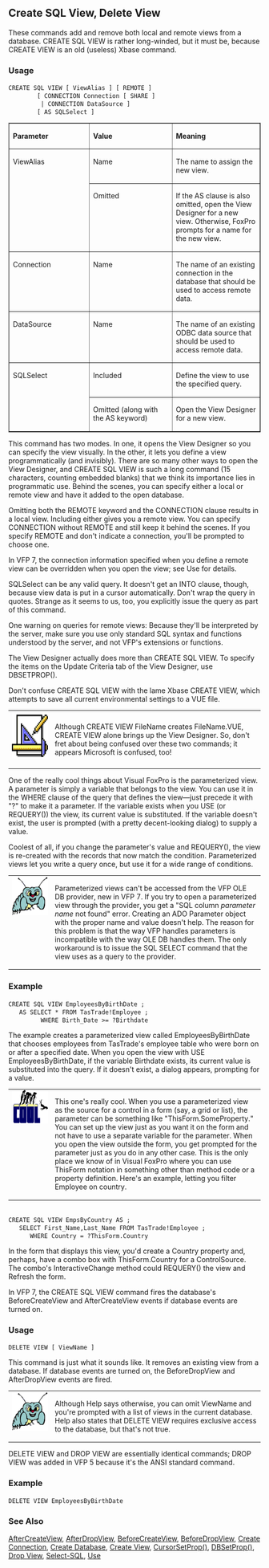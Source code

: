 ## Create SQL View, Delete View

These commands add and remove both local and remote views from a database. CREATE SQL VIEW is rather long-winded, but it must be, because CREATE VIEW is an old (useless) Xbase command.

### Usage

```foxpro
CREATE SQL VIEW [ ViewAlias ] [ REMOTE ]
        [ CONNECTION Connection [ SHARE ]
         | CONNECTION DataSource ]
        [ AS SQLSelect ]
```
<table border cellspacing=0 cellpadding=0 width=100%>
<tr>
  <td width=32% valign=top>
  <p><b>Parameter</b></p>
  </td>
  <td width=23% valign=top>
  <p><b>Value</b></p>
  </td>
  <td width=45% valign=top>
  <p><b>Meaning</b></p>
  </td>
 </tr>
<tr>
  <td width=32% rowspan=2 valign=top>
  <p>ViewAlias</p>
  </td>
  <td width=23% valign=top>
  <p>Name</p>
  </td>
  <td width=45% valign=top>
  <p>The name to assign the new view. </p>
  </td>
 </tr>
<tr>
  <td width=33% valign=top>
  <p>Omitted</p>
  </td>
  <td width=67% valign=top>
  <p>If the AS clause is also omitted, open the View Designer for a new view. Otherwise, FoxPro prompts for a name for the new view.</p>
  </td>
 </tr>
<tr>
  <td width=32% valign=top>
  <p>Connection</p>
  </td>
  <td width=23% valign=top>
  <p>Name</p>
  </td>
  <td width=45% valign=top>
  <p>The name of an existing connection in the database that should be used to access remote data.</p>
  </td>
 </tr>
<tr>
  <td width=32% valign=top>
  <p>DataSource</p>
  </td>
  <td width=23% valign=top>
  <p>Name</p>
  </td>
  <td width=45% valign=top>
  <p>The name of an existing ODBC data source that should be used to access remote data.</p>
  </td>
 </tr>
<tr>
  <td width=32% rowspan=2 valign=top>
  <p>SQLSelect</p>
  </td>
  <td width=23% valign=top>
  <p>Included</p>
  </td>
  <td width=45% valign=top>
  <p>Define the view to use the specified query.</p>
  </td>
 </tr>
<tr>
  <td width=33% valign=top>
  <p>Omitted (along with the AS keyword)</p>
  </td>
  <td width=67% valign=top>
  <p>Open the View Designer for a new view.</p>
  </td>
 </tr>
</table>

This command has two modes. In one, it opens the View Designer so you can specify the view visually. In the other, it lets you define a view programmatically (and invisibly). There are so many other ways to open the View Designer, and CREATE SQL VIEW is such a long command (15 characters, counting embedded blanks) that we think its importance lies in programmatic use. Behind the scenes, you can specify either a local or remote view and have it added to the open database.

Omitting both the REMOTE keyword and the CONNECTION clause results in a local view. Including either gives you a remote view. You can specify CONNECTION without REMOTE and still keep it behind the scenes. If you specify REMOTE and don't indicate a connection, you'll be prompted to choose one.

In VFP 7, the connection information specified when you define a remote view can be overridden when you open the view; see Use for details.

SQLSelect can be any valid query. It doesn't get an INTO clause, though, because view data is put in a cursor automatically. Don't wrap the query in quotes. Strange as it seems to us, too, you explicitly issue the query as part of this command. 

One warning on queries for remote views: Because they'll be interpreted by the server, make sure you use only standard SQL syntax and functions understood by the server, and not VFP's extensions or functions.

The View Designer actually does more than CREATE SQL VIEW. To specify the items on the Update Criteria tab of the View Designer, use DBSETPROP().

Don't confuse CREATE SQL VIEW with the lame Xbase CREATE VIEW, which attempts to save all current environmental settings to a VUE file.

<table border=0 cellspacing=0 cellpadding=0 width=100%>
<tr>
  <td width=17% valign=top>
<img width=94 height=93 src="Design.gif"></p>
  </td>
  <td width=83%>
  <p>Although CREATE VIEW FileName creates FileName.VUE, CREATE VIEW alone brings up the View Designer. So, don't fret about being confused over these two commands; it appears Microsoft is confused, too!</p>
  </td>
 </tr>
</table>

One of the really cool things about Visual FoxPro is the parameterized view. A parameter is simply a variable that belongs to the view. You can use it in the WHERE clause of the query that defines the view&mdash;just precede it with "?" to make it a parameter. If the variable exists when you USE (or REQUERY()) the view, its current value is substituted. If the variable doesn't exist, the user is prompted (with a pretty decent-looking dialog) to supply a value.

Coolest of all, if you change the parameter's value and REQUERY(), the view is re-created with the records that now match the condition. Parameterized views let you write a query once, but use it for a wide range of conditions.

<table border=0 cellspacing=0 cellpadding=0 width=100%>
<tr>
  <td width=17% valign=top>
<img width=95 height=77 src="bug.gif"></p>
  </td>
  <td width=83%>
  <p>Parameterized views can't be accessed from the VFP OLE DB provider, new in VFP 7. If you try to open a parameterized view through the provider, you get a &quot;SQL column <i>parameter name</i> not found&quot; error. Creating an ADO Parameter object with the proper name and value doesn't help. The reason for this problem is that the way VFP handles parameters is incompatible with the way OLE DB handles them. The only workaround is to issue the SQL SELECT command that the view uses as a query to the provider.</p>
  </td>
 </tr>
</table>

### Example

```foxpro
CREATE SQL VIEW EmployeesByBirthDate ;
   AS SELECT * FROM TasTrade!Employee ;
         WHERE Birth_Date >= ?Birthdate
```

The example creates a parameterized view called EmployeesByBirthDate that chooses employees from TasTrade's employee table who were born on or after a specified date. When you open the view with USE EmployeesByBirthDate, if the variable Birthdate exists, its current value is substituted into the query. If it doesn't exist, a dialog appears, prompting for a value.

<table border=0 cellspacing=0 cellpadding=0 width=100%>
<tr>
  <td width=17% valign=top>
<img width=114 height=67 src="cool.gif"></p>
  </td>
  <td width=83%>
  <p>This one's really cool. When you use a parameterized view as the source for a control in a form (say, a grid or list), the parameter can be something like &quot;ThisForm.SomeProperty.&quot; You can set up the view just as you want it on the form and not have to use a separate variable for the parameter. When you open the view outside the form, you get prompted for the parameter just as you do in any other case. This is the only place we know of in Visual FoxPro where you can use ThisForm notation in something other than method code or a property definition. Here's an example, letting you filter Employee on country.</p>
  </td>
 </tr>
</table>

```foxpro
 
CREATE SQL VIEW EmpsByCountry AS ;
   SELECT First_Name,Last_Name FROM TasTrade!Employee ;
      WHERE Country = ?ThisForm.Country
```
In the form that displays this view, you'd create a Country property and, perhaps, have a combo box with ThisForm.Country for a ControlSource. The combo's InteractiveChange method could REQUERY() the view and Refresh the form.

In VFP 7, the CREATE SQL VIEW command fires the database's BeforeCreateView and AfterCreateView events if database events are turned on.

### Usage

```foxpro
DELETE VIEW [ ViewName ]
```

This command is just what it sounds like. It removes an existing view from a database. If database events are turned on, the BeforeDropView and AfterDropView events are fired.

<table border=0 cellspacing=0 cellpadding=0 width=100%>
<tr>
  <td width=17% valign=top>
<img width=95 height=77 src="bug.gif"></p>
  </td>
  <td width=83%>
  <p>Although Help says otherwise, you can omit ViewName and you're prompted with a list of views in the current database. Help also states that DELETE VIEW requires exclusive access to the database, but that's not true.</p>
  </td>
 </tr>
</table>

DELETE VIEW and DROP VIEW are essentially identical commands; DROP VIEW was added in VFP 5 because it's the ANSI standard command.

### Example

```foxpro
DELETE VIEW EmployeesByBirthDate
```
### See Also

[AfterCreateView](s4g841.md), [AfterDropView](s4g846.md), [BeforeCreateView](s4g841.md), [BeforeDropView](s4g846.md), [Create Connection](s4g344.md), [Create Database](s4g315.md), [Create View](s4g107.md), [CursorSetProp()](s4g348.md), [DBSetProp()](s4g350.md), [Drop View](s4g693.md), [Select-SQL](s4g088.md), [Use](s4g424.md)